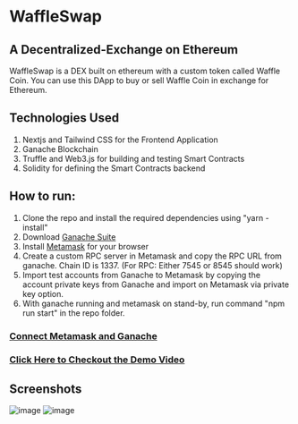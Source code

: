 # WaffleSwap

## A Decentralized-Exchange on Ethereum

WaffleSwap is a DEX built on ethereum with a custom token called Waffle Coin. You can use this DApp to buy or sell Waffle Coin in exchange for Ethereum.

## Technologies Used

1. Nextjs and Tailwind CSS for the Frontend Application
2. Ganache Blockchain
3. Truffle and Web3.js for building and testing Smart Contracts
4. Solidity for defining the Smart Contracts backend

## How to run:
1. Clone the repo and install the required dependencies using "yarn -install"
2. Download [Ganache Suite](https://trufflesuite.com/ganache/index.html)
3. Install [Metamask](https://metamask.io/) for your browser
4. Create a custom RPC server in Metamask and copy the RPC URL from ganache. Chain ID is 1337. (For RPC: Either 7545 or 8545 should work)
5. Import test accounts from Ganache to Metamask by copying the account private keys from Ganache and import on Metamask via private key option.
6. With ganache running and metamask on stand-by, run command "npm run start" in the repo folder.

### [Connect Metamask and Ganache](https://www.youtube.com/watch?v=lv4HEyiw4EQ)

### [Click Here to Checkout the Demo Video](https://drive.google.com/file/d/1jOtR8McN3XfYdVrPisttgKcJSZ2Mq5nJ/view?usp=sharing)

## Screenshots
![image](https://user-images.githubusercontent.com/78269625/158023103-d1b3b5c4-1d73-4c67-acec-26bdc6e61048.png)
![image](https://user-images.githubusercontent.com/78269625/158023112-528a4f51-dd22-4a18-a3f7-75dfadb5a794.png)

